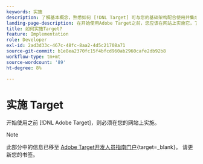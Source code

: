```yaml
---
keywords: 实施
description: 了解基本概念，熟悉如何 [!DNL Target] 可与您的基础架构配合使用并集成，并了解访客的跟踪方式。
landing-page-description: 在开始使用Adobe Target之前，您应该在网站上实施它，了解一些基本概念和术语，并熟悉如何 [!DNL Target] 工作。
title: 如何实施Target?
feature: Implementation
role: Developer
exl-id: 2ad3d33c-467c-48fc-8aa2-4d5c21708a71
source-git-commit: b1e8ea2370fc15f4bfcd960ab2960cafe2db92b8
workflow-type: tm+mt
source-wordcount: '89'
ht-degree: 8%

---
```


# 实施 Target

开始使用之前 [!DNL Adobe Target]，则必须在您的网站上实施。

>[!NOTE]
>
>此部分中的信息已移至 [Adobe Target开发人员指南门户](https://developer.adobe.com/target/){target=_blank}。 请更新您的书签。

